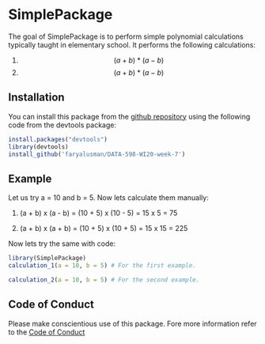 
# SimplePackage

<!-- badges: start -->
<!-- badges: end -->

The goal of SimplePackage is to perform simple polynomial calculations typically taught in elementary school. It performs the following calculations:
  
  1. $$ (a  +  b) * (a  -  b)$$
  2. $$ (a  +  b) *  (a  -  b)$$
  

## Installation

You can install this package from the [github repository](https://github.com/faryalusman/DATA-598-WI20-week-7) using the following code from the devtools package:

``` r
install.packages("devtools")
library(devtools)
install_github('faryalusman/DATA-598-WI20-week-7')
```

## Example

Let us try a = 10 and b = 5. Now lets calculate them manually:

  1. (a  +  b) x (a  -  b) = (10 + 5) x (10 - 5) = 15 x 5 = 75
  
  2. (a  +  b) x (a  + b) = (10 + 5) x (10 + 5) = 15 x 15 = 225
  

Now lets try the same with code:

``` r
library(SimplePackage)
calculation_1(a = 10, b = 5) # For the first example. 
```

``` r
calculation_2(a = 10, b = 5) # For the second example. 
```

## Code of Conduct
Please make conscientious use of this package. Fore more information refer to the [Code of Conduct](CODE_OF_CONDUCT.md)
